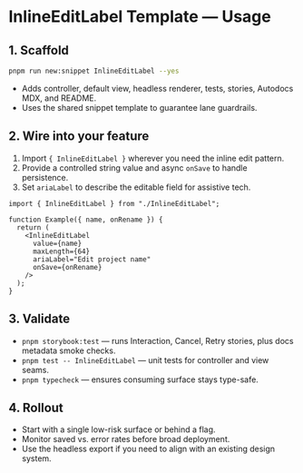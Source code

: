 # InlineEditLabel Template — Usage

## 1. Scaffold

```bash
pnpm run new:snippet InlineEditLabel --yes
```

- Adds controller, default view, headless renderer, tests, stories, Autodocs MDX, and README.
- Uses the shared snippet template to guarantee lane guardrails.

## 2. Wire into your feature

1. Import `{ InlineEditLabel }` wherever you need the inline edit pattern.
2. Provide a controlled string value and async `onSave` to handle persistence.
3. Set `ariaLabel` to describe the editable field for assistive tech.

```tsx
import { InlineEditLabel } from "./InlineEditLabel";

function Example({ name, onRename }) {
  return (
    <InlineEditLabel
      value={name}
      maxLength={64}
      ariaLabel="Edit project name"
      onSave={onRename}
    />
  );
}
```

## 3. Validate

- `pnpm storybook:test` — runs Interaction, Cancel, Retry stories, plus docs metadata smoke checks.
- `pnpm test -- InlineEditLabel` — unit tests for controller and view seams.
- `pnpm typecheck` — ensures consuming surface stays type-safe.

## 4. Rollout

- Start with a single low-risk surface or behind a flag.
- Monitor saved vs. error rates before broad deployment.
- Use the headless export if you need to align with an existing design system.
